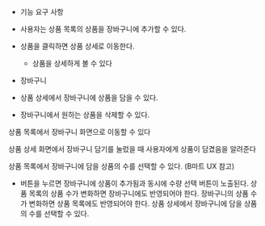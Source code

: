 - 기능 요구 사항

- 사용자는 상품 목록의 상품을 장바구니에 추가할 수 있다.
- 상품을 클릭하면 상품 상세로 이동한다.
    - 상품을 상세하게 볼 수 있다

- 장바구니
- 상품 상세에서 장바구니에 상품을 담을 수 있다.
- 장바구니에서 원하는 상품을 삭제할 수 있다.

상품 목록에서 장바구니 화면으로 이동할 수 있다

상품 상세 화면에서 장바구니 담기를 눌렀을 때 사용자에게 상품이 담겼음을 알려준다

상품 목록에서 장바구니에 담을 상품의 수를 선택할 수 있다. (B마트 UX 참고)

+ 버튼을 누르면 장바구니에 상품이 추가됨과 동시에 수량 선택 버튼이 노출된다.
  상품 목록의 상품 수가 변화하면 장바구니에도 반영되어야 한다.
  장바구니의 상품 수가 변화하면 상품 목록에도 반영되어야 한다.
  상품 상세에서 장바구니에 담을 상품의 수를 선택할 수 있다.
